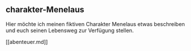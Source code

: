## charakter-Menelaus

Hier möchte ich meinen fiktiven Charakter Menelaus etwas beschreiben und euch seinen Lebensweg zur Verfügung stellen.

[[abenteuer.md]]
